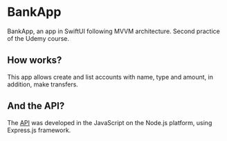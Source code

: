 # BankApp

BankApp, an app in SwiftUI following MVVM architecture. Second practice of the Udemy course. 

## How works?

This app allows create and list accounts with name, type and amount, in addition, make transfers. 

## And the API?

The [API](https://github.com/jonatttan/BankAppServer) was developed in the JavaScript on the Node.js platform, using Express.js framework.
